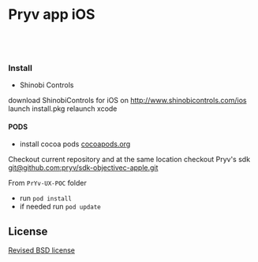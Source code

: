 # Pryv app iOS

<a href="https://itunes.apple.com/us/app/pryv/id826320447?mt=8&uo=4" target="itunes_store" style="display:inline-block;overflow:hidden;background:url(https://linkmaker.itunes.apple.com/htmlResources/assets/en_us//images/web/linkmaker/badge_appstore-lrg.png) no-repeat;width:135px;height:40px;@media only screen{background-image:url(https://linkmaker.itunes.apple.com/htmlResources/assets/en_us//images/web/linkmaker/badge_appstore-lrg.svg);}"></a>

### Install 

- Shinobi Controls

download ShinobiControls for iOS on http://www.shinobicontrols.com/ios
launch install.pkg
relaunch xcode

#### PODS

- install cocoa pods [cocoapods.org](http://cocoapods.org/)

Checkout current repository and at the same location checkout Pryv's sdk [git@github.com:pryv/sdk-objectivec-apple.git](https://github.com/pryv/sdk-objectivec-apple)

From `PrYv-UX-POC` folder

- run `pod install`
- if needed run `pod update` 


## License

[Revised BSD license](https://github.com/pryv/documents/blob/master/license-bsd-revised.md)
